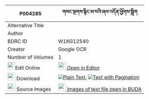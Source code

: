 |P004285|གསང་སྔགས་རྙིང་མ་བའི་ཞལ་འདོན་ཕྱོགས་སྒྲིག 
| --- | --- 
|Alternative Title |
|Author | 
|BDRC ID | W1KG12540
|Creator | Google OCR
|Number of Volumes| 1
|<img width="25" src="https://img.icons8.com/color/25/000000/edit-property.png">Edit Online| [<img width="25" src="https://avatars.githubusercontent.com/u/45091458?s=200&v=4"> Open in Editor](http://editor.openpecha.org/P004285)
|<img width="25" src="https://img.icons8.com/fluent/48/000000/download-2.png"/>  Download | [![](https://img.icons8.com/color/20/000000/txt.png)Plain Text](https://github.com/Openpecha/P004285/releases/download/v1/sangngak_nyingmawa_i_shyaldon__plain_P004285.zip), [![](https://img.icons8.com/color/20/000000/txt.png)Text with Pagination](https://github.com/Openpecha/P004285/releases/download/v1/sangngak_nyingmawa_i_shyaldon__pages_P004285.zip)
|<img width="25" src="https://img.icons8.com/plasticine/100/000000/pictures-folder.png"/>  Source Images | [<img width="25" src="https://library.bdrc.io/icons/BUDA-small.svg"> Images of text file open in BUDA](https://library.bdrc.io/show/bdr:W1KG12540)